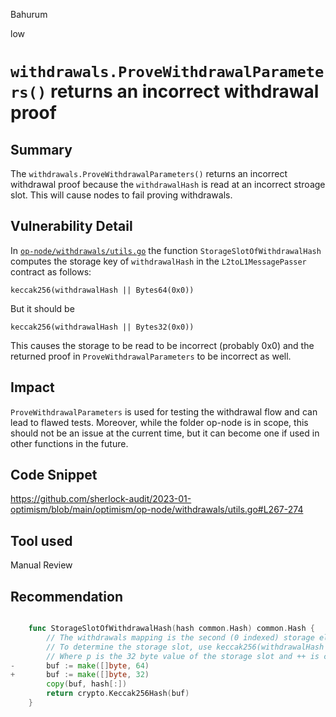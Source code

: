 Bahurum

low

# `withdrawals.ProveWithdrawalParameters()` returns an incorrect withdrawal proof

## Summary
The `withdrawals.ProveWithdrawalParameters()` returns an incorrect withdrawal proof because the `withdrawalHash` is read at an incorrect stroage slot. This will cause nodes to fail proving withdrawals.

## Vulnerability Detail
In [`op-node/withdrawals/utils.go`](https://github.com/sherlock-audit/2023-01-optimism/blob/main/optimism/op-node/withdrawals/utils.go#L271) the function `StorageSlotOfWithdrawalHash` computes the storage key of `withdrawalHash` in the `L2toL1MessagePasser` contract as follows:

`keccak256(withdrawalHash || Bytes64(0x0))`

But it should be

`keccak256(withdrawalHash || Bytes32(0x0))`

This causes the storage to be read to be incorrect (probably 0x0) and the returned proof in `ProveWithdrawalParameters` to be incorrect as well.

## Impact
`ProveWithdrawalParameters` is used for testing the withdrawal flow and can lead to flawed tests.
Moreover, while the folder op-node is in scope, this should not be an issue at the current time, but it can become one if used in other functions in the future.

## Code Snippet
https://github.com/sherlock-audit/2023-01-optimism/blob/main/optimism/op-node/withdrawals/utils.go#L267-274

## Tool used

Manual Review

## Recommendation

```go

    func StorageSlotOfWithdrawalHash(hash common.Hash) common.Hash {
        // The withdrawals mapping is the second (0 indexed) storage element in the Withdrawer contract.
        // To determine the storage slot, use keccak256(withdrawalHash ++ p)
        // Where p is the 32 byte value of the storage slot and ++ is concatenation
-       buf := make([]byte, 64)
+       buf := make([]byte, 32)
        copy(buf, hash[:])
        return crypto.Keccak256Hash(buf)
    }

```